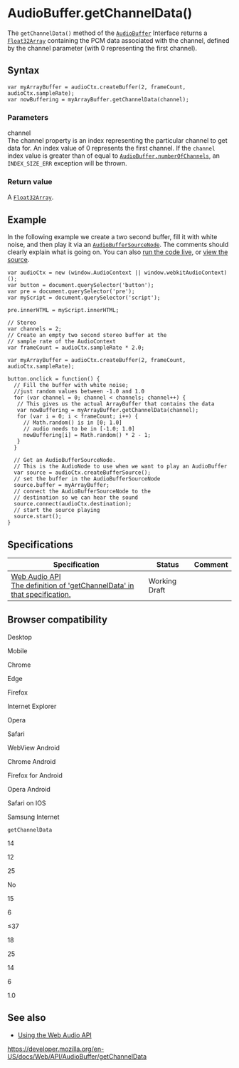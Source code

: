 # AudioBuffer.getChannelData()

The `getChannelData()` method of the [`AudioBuffer`](../audiobuffer) Interface returns a [`Float32Array`](https://developer.mozilla.org/en-US/docs/Web/JavaScript/Reference/Global_Objects/Float32Array) containing the PCM data associated with the channel, defined by the channel parameter (with 0 representing the first channel).

## Syntax

    var myArrayBuffer = audioCtx.createBuffer(2, frameCount, audioCtx.sampleRate);
    var nowBuffering = myArrayBuffer.getChannelData(channel);

### Parameters

channel  
The channel property is an index representing the particular channel to get data for. An index value of 0 represents the first channel. If the `channel` index value is greater than of equal to [`AudioBuffer.numberOfChannels`](numberofchannels), an `INDEX_SIZE_ERR` exception will be thrown.

### Return value

A [`Float32Array`](https://developer.mozilla.org/en-US/docs/Web/JavaScript/Reference/Global_Objects/Float32Array).

## Example

In the following example we create a two second buffer, fill it with white noise, and then play it via an [`AudioBufferSourceNode`](../audiobuffersourcenode). The comments should clearly explain what is going on. You can also [run the code live](https://mdn.github.io/webaudio-examples/audio-buffer/), or [view the source](https://github.com/mdn/webaudio-examples).

    var audioCtx = new (window.AudioContext || window.webkitAudioContext)();
    var button = document.querySelector('button');
    var pre = document.querySelector('pre');
    var myScript = document.querySelector('script');

    pre.innerHTML = myScript.innerHTML;

    // Stereo
    var channels = 2;
    // Create an empty two second stereo buffer at the
    // sample rate of the AudioContext
    var frameCount = audioCtx.sampleRate * 2.0;

    var myArrayBuffer = audioCtx.createBuffer(2, frameCount, audioCtx.sampleRate);

    button.onclick = function() {
      // Fill the buffer with white noise;
      //just random values between -1.0 and 1.0
      for (var channel = 0; channel < channels; channel++) {
       // This gives us the actual ArrayBuffer that contains the data
       var nowBuffering = myArrayBuffer.getChannelData(channel);
       for (var i = 0; i < frameCount; i++) {
         // Math.random() is in [0; 1.0]
         // audio needs to be in [-1.0; 1.0]
         nowBuffering[i] = Math.random() * 2 - 1;
       }
      }

      // Get an AudioBufferSourceNode.
      // This is the AudioNode to use when we want to play an AudioBuffer
      var source = audioCtx.createBufferSource();
      // set the buffer in the AudioBufferSourceNode
      source.buffer = myArrayBuffer;
      // connect the AudioBufferSourceNode to the
      // destination so we can hear the sound
      source.connect(audioCtx.destination);
      // start the source playing
      source.start();
    }

## Specifications

<table><thead><tr class="header"><th>Specification</th><th>Status</th><th>Comment</th></tr></thead><tbody><tr class="odd"><td><a href="https://webaudio.github.io/web-audio-api/#dom-audiobuffer-getchanneldata">Web Audio API<br />
<span class="small">The definition of 'getChannelData' in that specification.</span></a></td><td><span class="spec-wd">Working Draft</span></td><td></td></tr></tbody></table>

## Browser compatibility

Desktop

Mobile

Chrome

Edge

Firefox

Internet Explorer

Opera

Safari

WebView Android

Chrome Android

Firefox for Android

Opera Android

Safari on IOS

Samsung Internet

`getChannelData`

14

12

25

No

15

6

≤37

18

25

14

6

1.0

## See also

- [Using the Web Audio API](../web_audio_api/using_web_audio_api)

<a href="https://developer.mozilla.org/en-US/docs/Web/API/AudioBuffer/getChannelData" class="_attribution-link">https://developer.mozilla.org/en-US/docs/Web/API/AudioBuffer/getChannelData</a>
